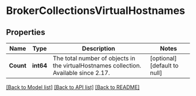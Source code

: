 # BrokerCollectionsVirtualHostnames

## Properties
Name | Type | Description | Notes
------------ | ------------- | ------------- | -------------
**Count** | **int64** | The total number of objects in the virtualHostnames collection. Available since 2.17. | [optional] [default to null]

[[Back to Model list]](../README.md#documentation-for-models) [[Back to API list]](../README.md#documentation-for-api-endpoints) [[Back to README]](../README.md)


